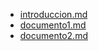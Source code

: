 -  [introduccion.md](introduccion.md) 
-  [documento1.md](documento1.md) 
-  [documento2.md](documento2.md) 

